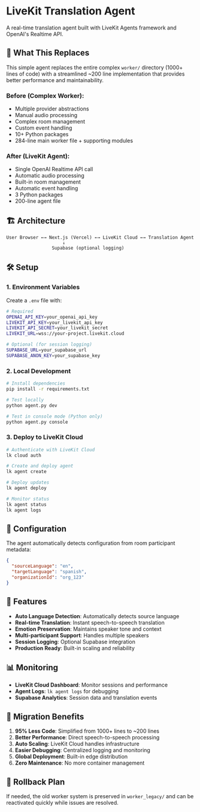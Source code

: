 # LiveKit Translation Agent

A real-time translation agent built with LiveKit Agents framework and OpenAI's Realtime API.

## 🚀 What This Replaces

This simple agent replaces the entire complex `worker/` directory (1000+ lines of code) with a streamlined ~200 line implementation that provides better performance and maintainability.

### Before (Complex Worker):
- Multiple provider abstractions
- Manual audio processing
- Complex room management  
- Custom event handling
- 10+ Python packages
- 284-line main worker file + supporting modules

### After (LiveKit Agent):
- Single OpenAI Realtime API call
- Automatic audio processing
- Built-in room management
- Automatic event handling
- 3 Python packages
- 200-line agent file

## 🏗️ Architecture

```
User Browser ←→ Next.js (Vercel) ←→ LiveKit Cloud ←→ Translation Agent
                     ↓
                 Supabase (optional logging)
```

## 🛠️ Setup

### 1. Environment Variables

Create a `.env` file with:

```bash
# Required
OPENAI_API_KEY=your_openai_api_key
LIVEKIT_API_KEY=your_livekit_api_key  
LIVEKIT_API_SECRET=your_livekit_secret
LIVEKIT_URL=wss://your-project.livekit.cloud

# Optional (for session logging)
SUPABASE_URL=your_supabase_url
SUPABASE_ANON_KEY=your_supabase_key
```

### 2. Local Development

```bash
# Install dependencies
pip install -r requirements.txt

# Test locally
python agent.py dev

# Test in console mode (Python only)
python agent.py console
```

### 3. Deploy to LiveKit Cloud

```bash
# Authenticate with LiveKit Cloud
lk cloud auth

# Create and deploy agent
lk agent create

# Deploy updates
lk agent deploy

# Monitor status
lk agent status
lk agent logs
```

## 🔧 Configuration

The agent automatically detects configuration from room participant metadata:

```json
{
  "sourceLanguage": "en",
  "targetLanguage": "spanish",
  "organizationId": "org_123"
}
```

## 🌟 Features

- **Auto Language Detection**: Automatically detects source language
- **Real-time Translation**: Instant speech-to-speech translation
- **Emotion Preservation**: Maintains speaker tone and context
- **Multi-participant Support**: Handles multiple speakers
- **Session Logging**: Optional Supabase integration
- **Production Ready**: Built-in scaling and reliability

## 📊 Monitoring

- **LiveKit Cloud Dashboard**: Monitor sessions and performance
- **Agent Logs**: `lk agent logs` for debugging
- **Supabase Analytics**: Session data and translation events

## 🔄 Migration Benefits

1. **95% Less Code**: Simplified from 1000+ lines to ~200 lines
2. **Better Performance**: Direct speech-to-speech processing
3. **Auto Scaling**: LiveKit Cloud handles infrastructure
4. **Easier Debugging**: Centralized logging and monitoring
5. **Global Deployment**: Built-in edge distribution
6. **Zero Maintenance**: No more container management

## 🚨 Rollback Plan

If needed, the old worker system is preserved in `worker_legacy/` and can be reactivated quickly while issues are resolved.
